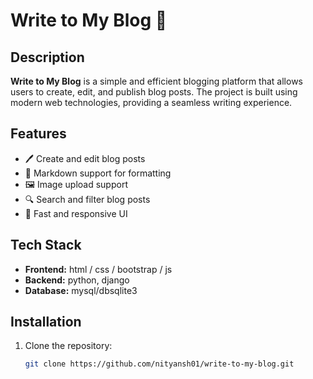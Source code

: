 # Write to My Blog 📝

## Description
**Write to My Blog** is a simple and efficient blogging platform that allows users to create, edit, and publish blog posts. The project is built using modern web technologies, providing a seamless writing experience.

## Features
- 🖊️ Create and edit blog posts  
- 📄 Markdown support for formatting  
- 🖼️ Image upload support  
- 🔍 Search and filter blog posts  
- 🚀 Fast and responsive UI  

## Tech Stack
- **Frontend:** html / css / bootstrap / js  
- **Backend:** python, django  
- **Database:** mysql/dbsqlite3  
 

## Installation
1. Clone the repository:  
   ```sh
   git clone https://github.com/nityansh01/write-to-my-blog.git
